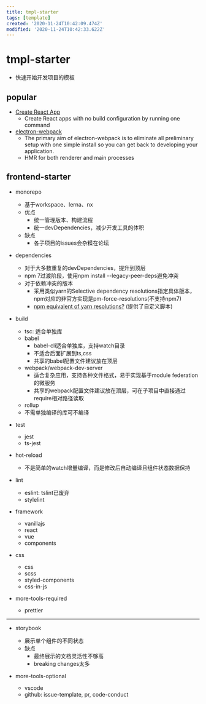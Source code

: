 ```yaml
---
title: tmpl-starter
tags: [template]
created: '2020-11-24T10:42:09.474Z'
modified: '2020-11-24T10:42:33.622Z'
---
```


# tmpl-starter

- 快速开始开发项目的模板

## popular

- [Create React App](https://github.com/facebook/create-react-app)
  - Create React apps with no build configuration by running one command 
- [electron-webpack](https://github.com/electron-userland/electron-webpack)
  - The primary aim of electron-webpack is to eliminate all preliminary setup with one simple install so you can get back to developing your application.
  - HMR for both renderer and main processes

## frontend-starter

- monorepo
  - 基于workspace、lerna、nx
  - 优点
    - 统一管理版本、构建流程
    - 统一devDependencies，减少开发工具的体积
  - 缺点
    - 各子项目的issues会杂糅在论坛

- dependencies
  - 对于大多数重复的devDependencies，提升到顶层
  - npm 7过渡阶段，使用npm install --legacy-peer-deps避免冲突
  - 对于依赖冲突的版本
    - 采用类似yarn的Selective dependency resolutions指定具体版本，npm对应的非官方实现是pm-force-resolutions(不支持npm7)
    - [npm equivalent of yarn resolutions?](https://stackoverflow.com/questions/52416312/npm-equivalent-of-yarn-resolutions) (提供了自定义脚本)

- build
  - tsc: 适合单独库
  - babel
    - babel-cli适合单独库，支持watch目录
    - 不适合后面扩展到ts,css
    - 共享的babel配置文件建议放在顶层
  - webpack/webpack-dev-server
    - 适合复杂应用，支持各种文件格式，易于实现基于module federation的微服务
    - 共享的webpack配置文件建议放在顶层，可在子项目中直接通过require相对路径读取
  - rollup
  - 不需单独编译的库可不编译

- test
  - jest
  - ts-jest

- hot-reload
  - 不是简单的watch增量编译，而是修改后自动编译且组件状态数据保持

- lint
  - eslint: tslint已废弃
  - stylelint

- framework
  - vanillajs
  - react
  - vue
  - components

- css
  - css
  - scss
  - styled-components
  - css-in-js

- more-tools-required
  - prettier

---

- storybook
  - 展示单个组件的不同状态
  - 缺点
    - 最终展示的文档灵活性不够高
    - breaking changes太多

- more-tools-optional
  - vscode
  - github: issue-template, pr, code-conduct
